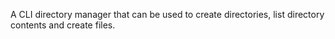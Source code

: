 A CLI directory manager that can be used to create directories, list directory contents and create files.
